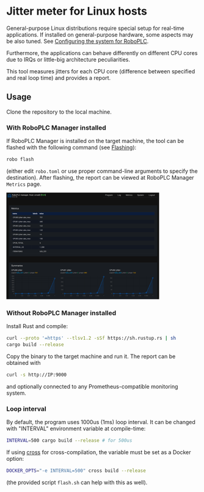 # Jitter meter for Linux hosts

General-purpose Linux distributions require special setup for real-time
applications. If installed on general-purpose hardware, some aspects may be
also tuned. See [Configuring the system for
RoboPLC](https://info.bma.ai/en/actual/roboplc/config.html).

Furthermore, the applications can behave differently on different CPU cores due
to IRQs or little-big architecture peculiarities.

This tool measures jitters for each CPU core (difference between specified and
real loop time) and provides a report.

## Usage

Clone the repository to the local machine.

### With RoboPLC Manager installed

If RoboPLC Manager is installed on the target machine, the tool can be flashed
with the following command (see
[Flashing](https://info.bma.ai/en/actual/roboplc/flashing.html)):

```bash
robo flash
```

(either edit `robo.toml` or use proper command-line arguments to specify the
destination). After flashing, the report can be viewed at RoboPLC Manager
`Metrics` page.

<img
src="https://raw.githubusercontent.com/roboplc/jmeter/main/img/manager-jitter-metrics.png"
width="400" />

### Without RoboPLC Manager installed

Install Rust and compile:

```bash
curl --proto '=https' --tlsv1.2 -sSf https://sh.rustup.rs | sh
cargo build --release
```

Copy the binary to the target machine and run it. The report can be obtained with

```bash
curl -s http://IP:9000
```

and optionally connected to any Prometheus-compatible monitoring system.


### Loop interval

By default, the program uses 1000us (1ms) loop interval. It can be changed with
"INTERVAL" environment variable at compile-time:

```bash
INTERVAL=500 cargo build --release # for 500us
```

If using [cross](https://crates.io/crates/cross) for cross-compilation, the
variable must be set as a Docker option:

```bash
DOCKER_OPTS="-e INTERVAL=500" cross build --release
```

(the provided script `flash.sh` can help with this as well).

